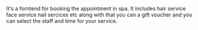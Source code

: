 It's a forntend for booking the appointment in spa. It includes hair service face service nail sercices etc along with that you can a gift voucher and you can select the staff and time for your service.
